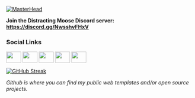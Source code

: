 [![MasterHead](https://i.ibb.co/6PCt8T5/github-Header.png)](https://github.com/tsoramaki)
   
   **Join the Distracting Moose Discord server: https://discord.gg/NwsshvFHxV**
   
<h3 align="left">Social Links</h3>
<p align="left">
<a href="https://twitter.com/Tea_Man88" target="blank"><img align="center" src="https://cdn.jsdelivr.net/npm/simple-icons@3.0.1/icons/twitter.svg" alt="" height="30" width="40" /></a>
<a href="https://www.linkedin.com/in/tristan-soramaki/" target="blank"><img align="center" src="https://cdn.jsdelivr.net/npm/simple-icons@3.0.1/icons/linkedin.svg" alt="" height="30" width="40" /></a>
<a href="https://www.instagram.com/tsoramaki/?hl=en" target="blank"><img align="center" src="https://cdn.jsdelivr.net/npm/simple-icons@3.0.1/icons/instagram.svg" alt="" height="30" width="40" /></a>
<a href="https://www.youtube.com/channel/UCT34d5sFl1lO2oD53qeRVtg" target="blank"><img align="center" src="https://cdn.jsdelivr.net/npm/simple-icons@3.0.1/icons/youtube.svg" alt="" height="30" width="40" /></a>
<a href="https://www.facebook.com/tsoramaki" target="blank"><img align="center" src="https://cdn.jsdelivr.net/npm/simple-icons@3.0.1/icons/facebook.svg" alt="" height="30" width="40" /></a>
</p>

[![GitHub Streak](https://github-readme-streak-stats.herokuapp.com/?user=tsoramaki)](https://git.io/streak-stats)


*Github is where you can find my public web templates and/or open source projects.* 
